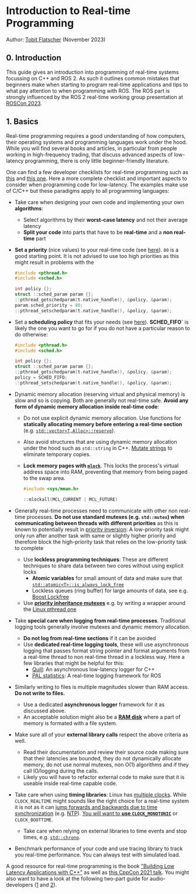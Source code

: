 # Introduction to Real-time Programming

Author: [Tobit Flatscher](https://github.com/2b-t) (November 2023)



## 0. Introduction

This guide gives an introduction into programming of real-time systems focussing on C++ and ROS 2. As such it outlines common mistakes that beginners make when starting to program real-time applications and tips to what pay attention to when programming with ROS. The ROS part is strongly influenced by the ROS 2 real-time working group presentation at [ROSCon 2023](https://docs.google.com/presentation/d/1yHaHiukJe-87RhiN8WIkncY23HxFkJynCQ8j3dIFx_w/edit#slide=id.p).

## 1. Basics

Real-time programming requires a good understanding of how computers, their operating systems and programming languages work under the hood. While you will find several books and articles, in particular from people working in high-frequency trading, that discuss advanced aspects of low-latency programming, there is only little beginner-friendly literature.

One can find a few developer checklists for real-time programming such as [this](https://lwn.net/Articles/837019/) and [this one](https://shuhaowu.com/blog/2022/01-linux-rt-appdev-part1.html). Here a more complete checklist and important aspects to consider when programming code for low-latency. The examples make use of C/C++ but these paradigms apply to all programming languages:

- Take care when designing your own code and implementing your own **algorithms**:

  - Select algorithms by their **worst-case latency** and not their average latency
  - **Split your code** into parts that have to be **real-time** and a **non real-time** part

- **Set a priority** (nice values) to your real-time code (see [here](https://medium.com/@chetaniam/a-brief-guide-to-priority-and-nice-values-in-the-linux-ecosystem-fb39e49815e0)). `80` is a good starting point. It is not advised to use too high priorities as this might result in problems with the 

  ```c
  #include <pthread.h>
  #include <sched.h>
  
  int policy {};
  struct ::sched_param param {};
  ::pthread_getschedparam(t.native_handle(), &policy, &param);
  param.sched_priority = 80;
  ::pthread_setschedparam(t.native_handle(), &policy, &param);
  ```

- Set a **scheduling policy** that fits your needs (see [here](https://man7.org/linux/man-pages/man7/sched.7.html)). **SCHED_FIFO`** is likely the one you want to go for if you do not have a particular reason to do otherwise:
  ```c
  #include <pthread.h>
  #include <sched.h>
  
  int policy {};
  struct ::sched_param param {};
  ::pthread_getschedparam(t.native_handle(), &policy, &param);
  policy = SCHED_FIFO;
  ::pthread_setschedparam(t.native_handle(), &policy, &param);
  ```

- Dynamic memory allocation (reserving virtual and physical memory) is slow and so is copying. Both are generally not real-time safe. **Avoid any form of dynamic memory allocation inside real-time code**:

  - Do not use explicit dynamic memory allocation. Use functions for **statically allocating memory before entering a real-time section** (e.g. [`std::vector<T,Alloc>::reserve`](https://en.cppreference.com/w/cpp/container/vector/reserve)).

  - Also avoid structures that are using dynamic memory allocation under the hood such as `std::string` in C++. [Mutate strings](https://www.oreilly.com/library/view/optimized-c/9781491922057/ch04.html) to eliminate temporary copies.

  - **Lock memory pages with [`mlock`](https://man7.org/linux/man-pages/man2/mlock.2.html)**. This locks the process's virtual address space into RAM, preventing that memory from being paged to the swap area.

    ```c
    #include <sys/mman.h>
    
    ::mlockall(MCL_CURRENT | MCL_FUTURE)
    ```

- Generally real-time processes need to communicate with other non real-time processes. **Do not use standard mutexes (e.g. `std::mutex`) when communicating between threads with different priorities** as this is known to potentially result in [priority inversion](https://en.wikipedia.org/wiki/Priority_inversion): A low-priority task might only run after another task with same or slightly higher priority and therefore block the high-priority task that relies on the low-priority task to complete

  - Use **lockless programming techniques**: These are different techniques to share data between two cores without using explicit locks
    - **Atomic variables** for small amount of data and make sure that [`std::atomic<T>::is_always_lock_free`](https://en.cppreference.com/w/cpp/atomic/atomic/is_always_lock_free)
    - Lockless queues (ring buffer) for large amounts of data, see e.g. [Boost Lockfree](https://www.boost.org/doc/libs/1_76_0/doc/html/lockfree.html)
  - Use [**priority inheritance mutexes**](https://www.ibm.com/docs/en/aix/7.2?topic=programming-synchronization-scheduling) e.g. by writing a wrapper around the [Linux pthread one](http://www.qnx.com/developers/docs/qnxcar2/index.jsp?topic=%2Fcom.qnx.doc.neutrino.sys_arch%2Ftopic%2Fkernel_Priority_inheritance_mutexes.html)

- Take **special care when logging from real-time processes**. Traditional logging tools generally involve mutexes and dynamic memory allocation.

  - **Do not log from real-time sections** if it can be avoided
  - Use **dedicated real-time logging tools**, these will use asynchronous logging that passes format string pointer and format arguments from a real-time thread to non real-time thread in a lockless way. Here a few libraries that might be helpful for this:
    - [Quill](https://github.com/odygrd/quill): An asynchronous low-latency logger for C++
    - [PAL statistics](https://github.com/pal-robotics/pal_statistics): A real-time logging framework for ROS

- Similarly writing to files is multiple magnitudes slower than RAM access. **Do not write to files.**

  - Use a dedicated **asynchronous logger** framework for it as discussed above.
  - An acceptable solution might also be a [**RAM disk**](https://www.linuxbabe.com/command-line/create-ramdisk-linux) where a part of memory is formated with a file system.

- Make sure all of your **external library calls** respect the above criteria as well.

  - Read their documentation and review their source code making sure that their latencies are bounded, they do not dynamically allocate memory, do not use normal mutexes, non O(1) algorithms and if they call IO/logging during the calls.
  - Likely you will have to refactor external code to make sure that it is useable inside real-time capable code.

- Take care when using **timing libraries**: Linux has [multiple clocks](https://linux.die.net/man/2/clock_gettime). While `CLOCK_REALTIME` might sounds like the right choice for a real-time system it is not as it can [jump forwards and backwards due to time synchronization](https://stackoverflow.com/questions/3523442/difference-between-clock-realtime-and-clock-monotonic) (e.g. [NTP](https://ubuntu.com/server/docs/network-ntp)). [You will want to **use `CLOCK_MONOTONIC`**](https://github.com/OpenEtherCATsociety/SOEM/issues/391) or `CLOCK_BOOTTIME`.

  - Take care when relying on external libraries to time events and stop times, e.g. [`std::chrono`](https://www.modernescpp.com/index.php/the-three-clocks/).

- Benchmark performance of your code and use tracing library to track you real-time performance. You can always test with simulated load.

A good resource for real-time programming is the book ["Building Low Latency Applications with C++"](https://www.packtpub.com/product/building-low-latency-applications-with-c/9781837639359) as well as [this CppCon 2021 talk](https://www.youtube.com/watch?v=Tof5pRedskI). You might also want to have a look at the following two-part guide for audio-developers ([1](https://www.youtube.com/watch?v=Q0vrQFyAdWI) and [2](https://www.youtube.com/watch?v=PoZAo2Vikbo)).
